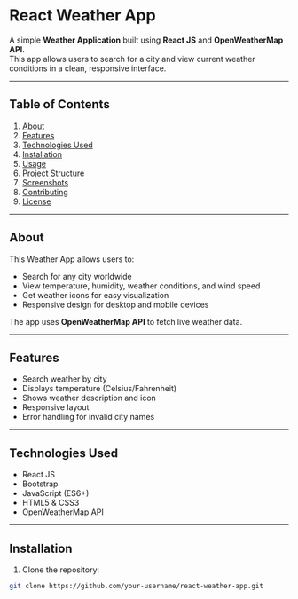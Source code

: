 # React Weather App

A simple **Weather Application** built using **React JS** and **OpenWeatherMap API**.  
This app allows users to search for a city and view current weather conditions in a clean, responsive interface.

---

## Table of Contents

1. [About](#about)  
2. [Features](#features)  
3. [Technologies Used](#technologies-used)  
4. [Installation](#installation)  
5. [Usage](#usage)  
6. [Project Structure](#project-structure)  
7. [Screenshots](#screenshots)  
8. [Contributing](#contributing)  
9. [License](#license)  

---

## About

This Weather App allows users to:

- Search for any city worldwide  
- View temperature, humidity, weather conditions, and wind speed  
- Get weather icons for easy visualization  
- Responsive design for desktop and mobile devices  

The app uses **OpenWeatherMap API** to fetch live weather data.

---

## Features

- Search weather by city  
- Displays temperature (Celsius/Fahrenheit)  
- Shows weather description and icon  
- Responsive layout  
- Error handling for invalid city names  

---

## Technologies Used

- React JS  
- Bootstrap 
- JavaScript (ES6+)  
- HTML5 & CSS3  
- OpenWeatherMap API  

---

## Installation

1. Clone the repository:

```bash
git clone https://github.com/your-username/react-weather-app.git
